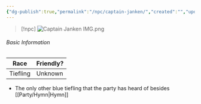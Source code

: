 ```yaml
---
{"dg-publish":true,"permalink":"/npc/captain-janken/","created":"","updated":""}
---
```



> [!npc]
> ![Captain Janken IMG.png](/img/user/z_Assets/Captain%20Janken%20IMG.png)

###### Basic Information

| **Race** | **Friendly?** |
| --------- | ---------- |
| Tiefling          |   Unknown       |


- The only other blue tiefling that the party has heard of besides [[Party/Hymn\|Hymn]] 